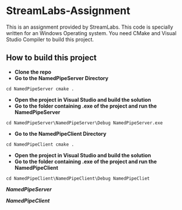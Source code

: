 # StreamLabs-Assignment
This is an assignment provided by StreamLabs. This code is specially written 
for an Windows Operating system. You need CMake and Visual Studio Compiler to build this project.

## How to build this project ##
- **Clone the repo**
- **Go to the NamedPipeServer Directory**

 `
   cd NamedPipeServer
   cmake .
 `
 
- **Open the project in Visual Studio and build the solution**
- **Go to the folder containing .exe of the project and run the NamedPipeServer**

`
  cd NamedPipeServer\NamedPipeServer\Debug
  NamedPipeServer.exe
`

- **Go to the NamedPipeClient Directory**

 `
   cd NamedPipeClient
   cmake .
 `
 
- **Open the project in Visual Studio and build the solution**
- **Go to the folder containing .exe of the project and run the NamedPipeClient**

`
  cd NamedPipeClient\NamedPipeClient\Debug
  NamedPipeCliet
`

**_NamedPipeServer_**

**_NamedPipeClient_**
